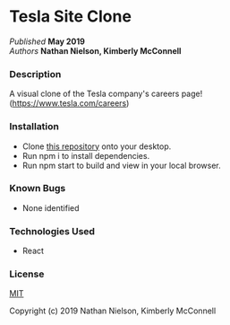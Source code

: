 # Tesla Site Clone



_Published_ **May 2019**<br>
_Authors_ **Nathan Nielson, Kimberly McConnell**

### Description

A visual clone of the Tesla company's careers page! (https://www.tesla.com/careers)

### Installation

- Clone [this repository](https://github.com/Nathanbn123/TESLA-CLONE) onto your desktop.
- Run npm i to install dependencies.
- Run npm start to build and view in your local browser.

### Known Bugs

- None identified

### Technologies Used

- React

### License

[MIT](./LICENSE.txt)

Copyright (c) 2019 Nathan Nielson, Kimberly McConnell
